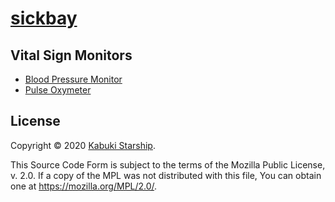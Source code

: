 # [sickbay](../../)

## Vital Sign Monitors

* [Blood Pressure Monitor](./blood_pressure_monitor)
* [Pulse Oxymeter](./pulse_oxymeter)

## License

Copyright © 2020 [Kabuki Starship](https://kabukistarship.com).

This Source Code Form is subject to the terms of the Mozilla Public License, v. 2.0. If a copy of the MPL was not distributed with this file, You can obtain one at <https://mozilla.org/MPL/2.0/>.
